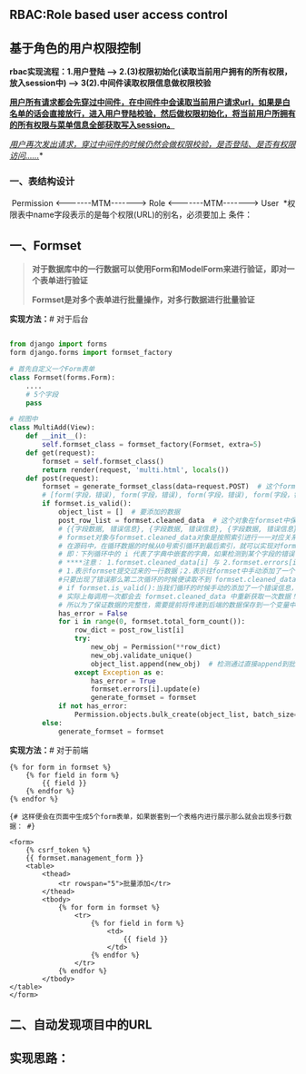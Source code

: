 ## **RBAC:Role based user access control**

## 基于角色的用户权限控制

**rbac实现流程：1.用户登陆 --> 2.(3)权限初始化(读取当前用户拥有的所有权限，放入session中) --> 3(2).中间件读取权限信息做权限校验**

**<u>用户所有请求都会先穿过中间件，在中间件中会读取当前用户请求url，如果是白名单的话会直接放行，进入用户登陆校验，然后做权限初始化，将当前用户所拥有的所有权限与菜单信息全部获取写入session。</u>**

*<u>用户再次发出请求，穿过中间件的时候仍然会做权限校验，是否登陆、是否有权限访问......</u>**

### 一、表结构设计

​    Permission <-------MTM-------> Role <-------MTM-------> User
​    *权限表中name字段表示的是每个权限(URL)的别名，必须要加上 条件：

## 一、Formset

> **对于数据库中的一行数据可以使用Form和ModelForm来进行验证，即对一个表单进行验证**
>
> **Formset是对多个表单进行批量操作，对多行数据进行批量验证**

**实现方法：**# 对于后台

```python

from django import forms
form django.forms import formset_factory

# 首先自定义一个Form表单
class Formset(forms.Form):
    ....
    # 5个字段
    pass

# 视图中
class MultiAdd(View):
    def __init__():
    	self.formset_class = formset_factory(Formset, extra=5) 
    def get(request):
        formset = self.formset_class()
    	return render(request, 'multi.html', locals())
    def post(request):
        formset = generate_formset_class(data=request.POST)  # 这个formset对象是一个列表包含了一个个的form对象
        # [form(字段，错误), form(字段，错误), form(字段，错误), form(字段，错误),]
        if formset.is_valid():
            object_list = []  # 要添加的数据
            post_row_list = formset.cleaned_data  # 这个对象在formset中保存的是提交到后台的数据（字典套字典）
            # {{字段数据, 错误信息}, {字段数据, 错误信息}, {字段数据, 错误信息}}
            # formset对象与formset.cleaned_data对象是按照索引进行一一对应关系
            # 在源码中，在循环数据的时候从0号索引循环到最后索引，就可以实现对formset.cleaned_data中的数据进行操作
            # 即：下列循环中的 i 代表了字典中嵌套的字典，如果检测到某个字段的错误信息，那么直接将formset.errors[i]设置成				错误提示信息即可精确到某个字段的错误信息展示
            # ****注意： 1.formset.cleaned_data[i] 与 2.formset.errors[i] 是互斥的 ！！！！！！！！！！！！！！！
            # 1.表示formset提交过来的一行数据；2.表示往formset中手动添加了一个错误，
            #只要出现了错误那么第二次循环的时候便读取不到 formset.cleaned_data 中的信息了。因为大前提是:
            # if formset.is_valid():当我们循环的时候手动的添加了一个错误信息，那么这个条件就通不过，导致后面循环中调用				formset.cleaned_data的时候获取不到最新的信息
            # 实际上每调用一次都会去 formset.cleaned_data 中重新获取一次数据！！
            # 所以为了保证数据的完整性，需要提前将传递到后端的数据保存到一个变量中(object_list)，循环的时候直接去这个变量				中获取数据。
            has_error = False
            for i in range(0, formset.total_form_count()):
                row_dict = post_row_list[i]
                try:
                    new_obj = Permission(**row_dict)
                    new_obj.validate_unique()
                    object_list.append(new_obj)  # 检测通过直接append到批量添加的数据中然后批量添加
                except Exception as e:
                    has_error = True
                    formset.errors[i].update(e)
                    generate_formset = formset
            if not has_error:
                Permission.objects.bulk_create(object_list, batch_size=100)  # 没有错误信息的时候直接批量添加操作
        else:
            generate_formset = formset
```

**实现方法：**# 对于前端

```django
{% for form in formset %}
	{% for field in form %}
	    {{ field }}
	{% endfor %}    
{% endfor %}

{# 这样便会在页面中生成5个form表单，如果嵌套到一个表格内进行展示那么就会出现多行数据： #}

<form>
    {% csrf_token %}
    {{ formset.management_form }}
    <table>
        <thead>
            <tr rowspan="5">批量添加</tr>
        </thead>
        <tbody>
            {% for form in formset %}
                <tr>
                    {% for field in form %}
                        <td>
                            {{ field }}
                        </td>
                    {% endfor %}  
                </tr>
            {% endfor %}
        </tbody>
</table>
</form>
```



## 二、自动发现项目中的URL

## 实现思路：

